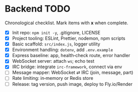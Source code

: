 # Backend TODO

Chronological checklist. Mark items with **x** when complete.

- [x] Init repo: `npm init -y`, .gitignore, LICENSE
- [x] Project tooling: ESLint, Prettier, nodemon, npm scripts
- [x] Basic scaffold: `src/index.js`, logger utility
- [x] Environment handling: `dotenv`, add `.env.example`
- [x] Express baseline: app, health‑check route, error handler
- [x] WebSocket server: attach `ws`; echo test
- [x] IRC bridge: integrate `irc-framework`, connect via env
- [ ] Message mapper: WebSocket ⇄ IRC (join, message, part)
- [ ] Rate limiting: in‑memory or Redis store
- [ ] Release: tag version, push image, deploy to Fly.io/Render